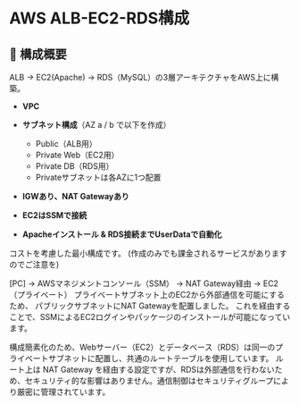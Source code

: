 # AWS ALB-EC2-RDS構成

## 📌 構成概要

ALB → EC2(Apache) → RDS（MySQL）の3層アーキテクチャをAWS上に構築。

* **VPC**
* **サブネット構成**（AZ a / b で以下を作成）

  * Public（ALB用）
  * Private Web（EC2用）
  * Private DB（RDS用）
  * Privateサブネットは各AZに1つ配置
* **IGWあり、NAT Gatewayあり**
* **EC2はSSMで接続**
* **Apacheインストール & RDS接続までUserDataで自動化**

コストを考慮した最小構成です。
(作成のみでも課金されるサービスがありますのでご注意を)


[PC] → AWSマネジメントコンソール（SSM） → NAT Gateway経由 → EC2（プライベート）
プライベートサブネット上のEC2から外部通信を可能にするため、
パブリックサブネットにNAT Gatewayを配置しました。
これを経由することで、SSMによるEC2ログインやパッケージのインストールが可能になっています。


構成簡素化のため、Webサーバー（EC2）とデータベース（RDS）は同一のプライベートサブネットに配置し、共通のルートテーブルを使用しています。
ルート上は NAT Gateway を経由する設定ですが、RDSは外部通信を行わないため、セキュリティ的な影響はありません。通信制御はセキュリティグループにより厳密に管理されています。

